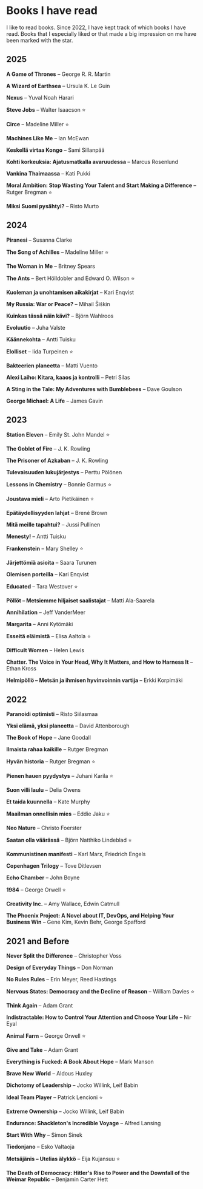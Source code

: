 # Books I have read

I like to read books. Since 2022, I have kept track of which books I have read. Books that I especially liked or that made a big impression on me have been marked with the star.

## 2025

**A Game of Thrones** – George R. R. Martin

**A Wizard of Earthsea** – Ursula K. Le Guin

**Nexus** – Yuval Noah Harari

**Steve Jobs** – Walter Isaacson :star:

**Circe** – Madeline Miller :star:

**Machines Like Me** – Ian McEwan

**Keskellä virtaa Kongo** – Sami Sillanpää

**Kohti korkeuksia: Ajatusmatkalla avaruudessa** – Marcus Rosenlund

**Vankina Thaimaassa** – Kati Pukki

**Moral Ambition: Stop Wasting Your Talent and Start Making a Difference** – Rutger Bregman :star:

**Miksi Suomi pysähtyi?** – Risto Murto

## 2024

**Piranesi** – Susanna Clarke

**The Song of Achilles** – Madeline Miller :star:

**The Woman in Me** – Britney Spears

**The Ants** – Bert Hölldobler and Edward O. Wilson :star:

**Kuoleman ja unohtamisen aikakirjat** – Kari Enqvist

**My Russia: War or Peace?** – Mihail Šiškin

**Kuinkas tässä näin kävi?** – Björn Wahlroos

**Evoluutio** – Juha Valste

**Käännekohta** – Antti Tuisku

**Elolliset** – Iida Turpeinen :star:

**Bakteerien planeetta** – Matti Vuento

**Alexi Laiho: Kitara, kaaos ja kontrolli** – Petri Silas

**A Sting in the Tale: My Adventures with Bumblebees** – Dave Goulson

**George Michael: A Life** – James Gavin

## 2023

**Station Eleven** – Emily St. John Mandel :star:

**The Goblet of Fire** – J. K. Rowling

**The Prisoner of Azkaban** – J. K. Rowling

**Tulevaisuuden lukujärjestys** – Perttu Pölönen

**Lessons in Chemistry** – Bonnie Garmus :star:

**Joustava mieli** – Arto Pietikäinen :star:

**Epätäydellisyyden lahjat** – Brené Brown

**Mitä meille tapahtui?** – Jussi Pullinen

**Menesty!** – Antti Tuisku

**Frankenstein** – Mary Shelley :star:

**Järjettömiä asioita** – Saara Turunen

**Olemisen porteilla** – Kari Enqvist

**Educated** – Tara Westover :star:

**Pöllöt – Metsiemme hiljaiset saalistajat** – Matti Ala-Saarela

**Annihilation** – Jeff VanderMeer

**Margarita** – Anni Kytömäki

**Esseitä eläimistä** – Elisa Aaltola :star:

**Difficult Women** – Helen Lewis

**Chatter. The Voice in Your Head, Why It Matters, and How to Harness It** – Ethan Kross

**Helmipöllö – Metsän ja ihmisen hyvinvoinnin vartija** – Erkki Korpimäki

## 2022

**Paranoidi optimisti** – Risto Siilasmaa

**Yksi elämä, yksi planeetta** – David Attenborough

**The Book of Hope** – Jane Goodall

**Ilmaista rahaa kaikille** – Rutger Bregman

**Hyvän historia** – Rutger Bregman :star:

**Pienen hauen pyydystys** – Juhani Karila :star:

**Suon villi laulu** – Delia Owens

**Et taida kuunnella** – Kate Murphy

**Maailman onnellisin mies** – Eddie Jaku :star:

**Neo Nature** – Christo Foerster

**Saatan olla väärässä** – Björn Natthiko Lindeblad :star:

**Kommunistinen manifesti** – Karl Marx, Friedrich Engels

**Copenhagen Trilogy** – Tove Ditlevsen

**Echo Chamber** – John Boyne

**1984** – George Orwell :star:

**Creativity Inc.** – Amy Wallace, Edwin Catmull

**The Phoenix Project: A Novel about IT, DevOps, and Helping Your Business Win** – Gene Kim, Kevin Behr, George Spafford

## 2021 and Before

**Never Split the Difference** – Christopher Voss

**Design of Everyday Things** – Don Norman

**No Rules Rules** – Erin Meyer, Reed Hastings

**Nervous States: Democracy and the Decline of Reason** – William Davies :star:

**Think Again** – Adam Grant

**Indistractable: How to Control Your Attention and Choose Your Life** – Nir Eyal

**Animal Farm** – George Orwell :star:

**Give and Take** – Adam Grant

**Everything is Fucked: A Book About Hope** – Mark Manson

**Brave New World** – Aldous Huxley

**Dichotomy of Leadership** – Jocko Willink, Leif Babin

**Ideal Team Player** – Patrick Lencioni :star:

**Extreme Ownership** – Jocko Willink, Leif Babin

**Endurance: Shackleton's Incredible Voyage** – Alfred Lansing

**Start With Why** – Simon Sinek

**Tiedonjano** – Esko Valtaoja

**Metsäjänis – Utelias älykkö** – Eija Kujansuu :star:

**The Death of Democracy: Hitler's Rise to Power and the Downfall of the Weimar Republic** – Benjamin Carter Hett
